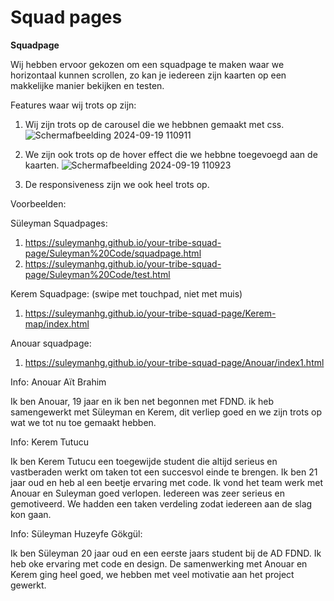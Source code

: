 # Squad pages

<strong> Squadpage </strong>

Wij hebben ervoor gekozen om een squadpage te maken waar we horizontaal kunnen scrollen, zo kan je iedereen zijn kaarten op een makkelijke manier bekijken en testen. 

Features waar wij trots op zijn:
1. Wij zijn trots op de carousel die we hebbnen gemaakt met css.
![Schermafbeelding 2024-09-19 110911](https://github.com/user-attachments/assets/35dbdb30-0bf9-4f13-89b9-111fe2540367)

2. We zijn ook trots op de hover effect die we hebbne toegevoegd aan de kaarten.
  ![Schermafbeelding 2024-09-19 110923](https://github.com/user-attachments/assets/51d721fb-ae0f-4be4-b849-b8c4f7a21f45)

3. De responsiveness zijn we ook heel trots op.

Voorbeelden:


Süleyman Squadpages:
1. https://suleymanhg.github.io/your-tribe-squad-page/Suleyman%20Code/squadpage.html
2. https://suleymanhg.github.io/your-tribe-squad-page/Suleyman%20Code/test.html

Kerem Squadpage: (swipe met touchpad, niet met muis)
1. https://suleymanhg.github.io/your-tribe-squad-page/Kerem-map/index.html

Anouar squadpage:
1. https://suleymanhg.github.io/your-tribe-squad-page/Anouar/index1.html

Info: Anouar Aït Brahim

Ik ben Anouar, 19 jaar en ik ben net begonnen met FDND. ik heb samengewerkt met Süleyman en Kerem, dit verliep goed en we zijn trots op wat we tot nu toe gemaakt hebben. 

Info: Kerem Tutucu

Ik ben Kerem Tutucu een toegewijde student die altijd serieus en vastberaden werkt om
taken tot een succesvol einde te brengen. Ik ben 21 jaar oud en heb al een beetje ervaring met code.
Ik vond het team werk met Anouar en Suleyman goed verlopen. Iedereen was zeer serieus en gemotiveerd. We hadden een taken verdeling zodat iedereen aan de slag kon gaan.

Info: Süleyman Huzeyfe Gökgül:

Ik ben Süleyman 20 jaar oud en een eerste jaars student bij de AD FDND. Ik heb oke ervaring met code en design. De samenwerking met Anouar en Kerem ging heel goed, we hebben met veel motivatie aan het project gewerkt.

